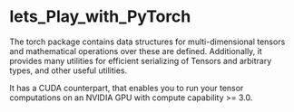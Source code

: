 # lets_Play_with_PyTorch
The torch package contains data structures for multi-dimensional tensors and mathematical operations over these are defined. 
Additionally, it provides many utilities for efficient serializing of Tensors and arbitrary types, and other useful utilities.

It has a CUDA counterpart, that enables you to run your tensor computations on an NVIDIA GPU with compute capability >= 3.0.
